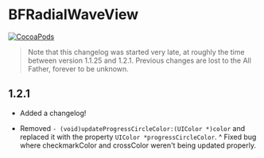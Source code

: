 BFRadialWaveView
====================
[![CocoaPods](https://img.shields.io/cocoapods/v/BFRadialWaveView.svg?style=flat)](https://github.com/bfeher/BFRadialWaveView)

> Note that this changelog was started very late, at roughly the time between version 1.1.25 and 1.2.1. Previous changes are lost to the All Father, forever to be unknown.


1.2.1
---------
+ Added a changelog!
- Removed `- (void)updateProgressCircleColor:(UIColor *)color` and replaced it with the property `UIColor *progressCircleColor`.
^ Fixed bug where checkmarkColor and crossColor weren't being updated properly.
